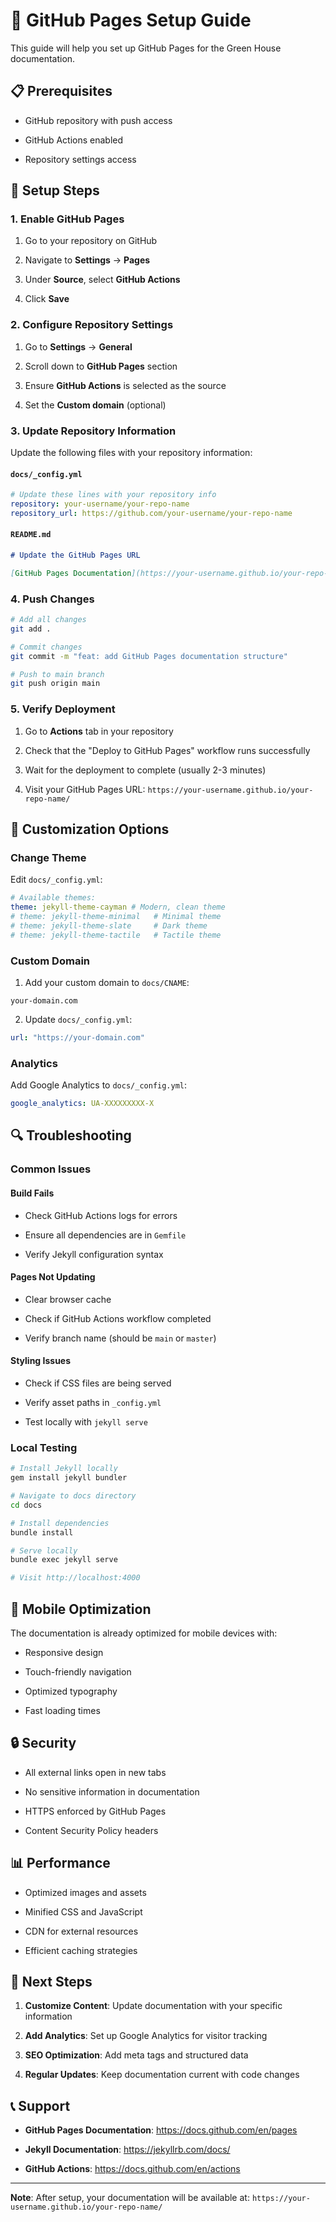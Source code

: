 # 🚀 GitHub Pages Setup Guide

This guide will help you set up GitHub Pages for the Green House documentation.

## 📋 Prerequisites

- GitHub repository with push access

- GitHub Actions enabled

- Repository settings access

## 🔧 Setup Steps

### 1. Enable GitHub Pages

1. Go to your repository on GitHub

2. Navigate to **Settings** → **Pages**

3. Under **Source**, select **GitHub Actions**

4. Click **Save**

### 2. Configure Repository Settings

1. Go to **Settings** → **General**

2. Scroll down to **GitHub Pages** section

3. Ensure **GitHub Actions** is selected as the source

4. Set the **Custom domain** (optional)

### 3. Update Repository Information

Update the following files with your repository information:

#### `docs/_config.yml`

```yaml
# Update these lines with your repository info
repository: your-username/your-repo-name
repository_url: https://github.com/your-username/your-repo-name
```

#### `README.md`

```markdown
# Update the GitHub Pages URL

[GitHub Pages Documentation](https://your-username.github.io/your-repo-name/)
```

### 4. Push Changes

```bash
# Add all changes
git add .

# Commit changes
git commit -m "feat: add GitHub Pages documentation structure"

# Push to main branch
git push origin main
```

### 5. Verify Deployment

1. Go to **Actions** tab in your repository

2. Check that the "Deploy to GitHub Pages" workflow runs successfully

3. Wait for the deployment to complete (usually 2-3 minutes)

4. Visit your GitHub Pages URL: `https://your-username.github.io/your-repo-name/`

## 🎨 Customization Options

### Change Theme

Edit `docs/_config.yml`:

```yaml
# Available themes:
theme: jekyll-theme-cayman # Modern, clean theme
# theme: jekyll-theme-minimal   # Minimal theme
# theme: jekyll-theme-slate     # Dark theme
# theme: jekyll-theme-tactile   # Tactile theme
```

### Custom Domain

1. Add your custom domain to `docs/CNAME`:

```
your-domain.com
```

2. Update `docs/_config.yml`:

```yaml
url: "https://your-domain.com"
```

### Analytics

Add Google Analytics to `docs/_config.yml`:

```yaml
google_analytics: UA-XXXXXXXXX-X
```

## 🔍 Troubleshooting

### Common Issues

#### Build Fails

- Check GitHub Actions logs for errors

- Ensure all dependencies are in `Gemfile`

- Verify Jekyll configuration syntax

#### Pages Not Updating

- Clear browser cache

- Check if GitHub Actions workflow completed

- Verify branch name (should be `main` or `master`)

#### Styling Issues

- Check if CSS files are being served

- Verify asset paths in `_config.yml`

- Test locally with `jekyll serve`

### Local Testing

```bash
# Install Jekyll locally
gem install jekyll bundler

# Navigate to docs directory
cd docs

# Install dependencies
bundle install

# Serve locally
bundle exec jekyll serve

# Visit http://localhost:4000
```

## 📱 Mobile Optimization

The documentation is already optimized for mobile devices with:

- Responsive design

- Touch-friendly navigation

- Optimized typography

- Fast loading times

## 🔒 Security

- All external links open in new tabs

- No sensitive information in documentation

- HTTPS enforced by GitHub Pages

- Content Security Policy headers

## 📊 Performance

- Optimized images and assets

- Minified CSS and JavaScript

- CDN for external resources

- Efficient caching strategies

## 🎯 Next Steps

1. **Customize Content**: Update documentation with your specific information

2. **Add Analytics**: Set up Google Analytics for visitor tracking

3. **SEO Optimization**: Add meta tags and structured data

4. **Regular Updates**: Keep documentation current with code changes

## 📞 Support

- **GitHub Pages Documentation**: <https://docs.github.com/en/pages>

- **Jekyll Documentation**: <https://jekyllrb.com/docs/>

- **GitHub Actions**: <https://docs.github.com/en/actions>

---

**Note**: After setup, your documentation will be available at:
`https://your-username.github.io/your-repo-name/`
